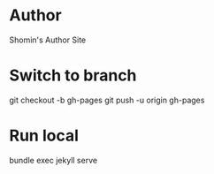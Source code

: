 # Author
Shomin's Author Site

# Switch to branch
git checkout -b gh-pages
git push -u origin gh-pages

# Run local
bundle exec jekyll serve 